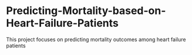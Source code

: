 # Predicting-Mortality-based-on-Heart-Failure-Patients
This project focuses on predicting mortality outcomes among heart failure patients
